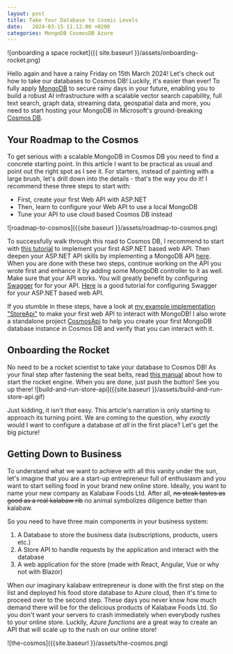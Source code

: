 ```yaml
---
layout: post
title: Take Your Database to Cosmic Levels
date:   2024-03-15 11.12.00 +0200
categories: MongoDB CosmosDB Azure
---
```


![onboarding a space rocket]({{ site.baseurl }}/assets/onboarding-rocket.png)

Hello again and have a rainy Friday on 15th March 2024! Let's check out how to take our databases to Cosmos DB! Luckily, it's easier than ever! To fully apply [MongoDB](https://www.mongodb.com/) to secure rainy days in your future, enabling you to build a robust AI infrastructure with a scalable vector search capability, full text search, graph data, streaming data, geospatial data and more,
you need to start hosting your MongoDB in Microsoft's ground-breaking [Cosmos DB](https://learn.microsoft.com/en-us/azure/cosmos-db/introduction).

## Your Roadmap to the Cosmos 
To get serious with a scalable MongoDB in Cosmos DB you need to find a concrete starting point. In this article I want to be practical as usual and point out the right spot as I see it.  For starters, instead of painting with a large brush, let's drill down into the details - that's the way you do it! I recommend these three steps to start with:

* First, create your first Web API with ASP.NET
* Then, learn to configure your Web API to use a local MongoDB
* Tune your API to use cloud based Cosmos DB instead

![roadmap-to-cosmos]({{site.baseurl }}/assets/roadmap-to-cosmos.png)

To successfully walk through this road to Cosmos DB, I recommend to start with [this tutorial](https://learn.microsoft.com/en-us/aspnet/core/tutorials/first-web-api?view=aspnetcore-8.0&amp;tabs=visual-studio-code) to implement your first ASP.NET based web API.
Then deepen your ASP.NET API skills by implementing a MongoDB API [here](https://learn.microsoft.com/en-us/aspnet/core/tutorials/first-mongo-app).
When you are done with these two steps, continue working on the API you wrote first and enhance it by adding some MongoDB controller to it as well.
Make sure that your API works. You will greatly benefit by configuring [Swagger](https://swagger.io/) for for your API. [Here](https://learn.microsoft.com/en-us/aspnet/core/tutorials/web-api-help-pages-using-swagger?view=aspnetcore-8.0) is a good tutorial for configuring Swagger for your ASP.NET based web API.

If you stumble in these steps, have a look at [my example implementation "StoreApi"](https://github.com/develprr/StoreApi) to make your first web API to interact with MongoDB! I also wrote a standalone project [CosmosApi](https://github.com/develprr/CosmosApi) to help you create your first MongoDB database instance in Cosmos DB and verify that you can interact with it.

## Onboarding the Rocket
No need to be a rocket scientist to take your database to Cosmos DB! As your final step after fastening the seat belts, read [this manual](https://learn.microsoft.com/en-us/azure/cosmos-db/mongodb/quickstart-dotnet?tabs=azure-cli%2Cwindows) about how to start the rocket engine.
When you are done, just push the button! See you up there! ![build-and-run-store-api]({{site.baseurl }}/assets/build-and-run-store-api.gif)

Just kidding, it isn't *that* easy. This article's narration is only starting to approach its turning point. We are coming to the question, why *exactly* would I want to configure
a database *at all* in the first place? Let's get the big picture!

## Getting Down to Business

To understand what we want to achieve with all this vanity under the sun, let's imagine that you are
a start-up entrepreneur full of enthusiasm and you want to start selling food in your brand new online store. Ideally, you want to name your new company as Kalabaw Foods Ltd. After all, ~~no steak tastes as good as a real kalabaw rib~~ no animal symbolizes diligence better than kalabaw.

So you need to have three main components in your business system:

1. A Database to store the business data (subscriptions, products, users etc.)
2. A Store API to handle requests by the application and interact with the database
3. A web application for the store (made with React, Angular, Vue or why not with Blazor)

When our imaginary kalabaw entrepreneur is done with the first step on the list and deployed his food store database to Azure cloud, then it's time to proceed over to the second step. These days
you never know how much demand there will be for the delicious products of Kalabaw Foods Ltd.
So you don't want your servers to crash immediately when everybody rushes to your online store.
Luckily, *Azure functions* are a great way to create an API that will scale up to the rush on our
online store!

![the-cosmos]({{site.baseurl }}/assets/the-cosmos.png)
